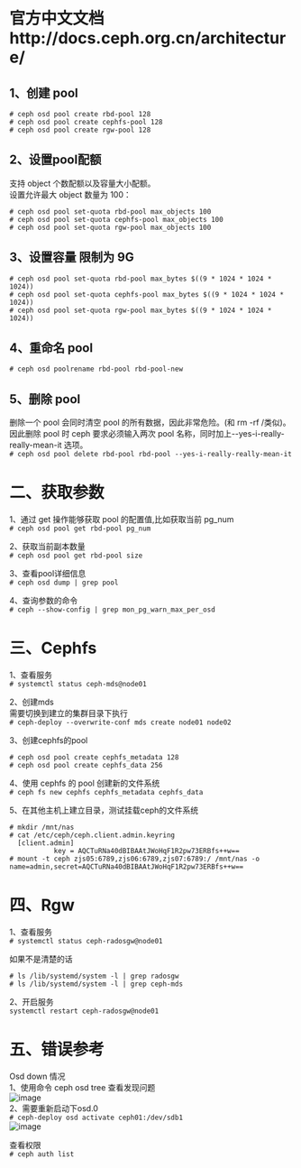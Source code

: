 官方中文文档http://docs.ceph.org.cn/architecture/
=========
1、创建  pool 
--------------
```
# ceph osd pool create rbd-pool 128
# ceph osd pool create cephfs-pool 128
# ceph osd pool create rgw-pool 128
```  

2、设置pool配额  
---------------
支持 object 个数配额以及容量大小配额。  
设置允许最大 object 数量为 100：  
```
# ceph osd pool set-quota rbd-pool max_objects 100
# ceph osd pool set-quota cephfs-pool max_objects 100
# ceph osd pool set-quota rgw-pool max_objects 100
```  

3、设置容量 限制为 9G 
--------------------
```
# ceph osd pool set-quota rbd-pool max_bytes $((9 * 1024 * 1024 * 1024))
# ceph osd pool set-quota cephfs-pool max_bytes $((9 * 1024 * 1024 * 1024))
# ceph osd pool set-quota rgw-pool max_bytes $((9 * 1024 * 1024 * 1024))
```  

4、重命名 pool  
-------------
``` # ceph osd poolrename rbd-pool rbd-pool-new ```  

5、删除 pool  
-----------  
删除一个 pool 会同时清空 pool 的所有数据，因此非常危险。(和 rm -rf /类似)。因此删除 pool 时 ceph 要求必须输入两次 pool 名称，同时加上--yes-i-really-really-mean-it 选项。  
``` # ceph osd pool delete rbd-pool rbd-pool --yes-i-really-really-mean-it ```  


二、获取参数
===========
1、通过 get 操作能够获取 pool 的配置值,比如获取当前 pg_num  
``` # ceph osd pool get rbd-pool pg_num ```  

2、获取当前副本数量  
``` # ceph osd pool get rbd-pool size ```  

3、查看pool详细信息  
``` # ceph osd dump | grep pool ```  

4、查询参数的命令  
``` # ceph --show-config | grep mon_pg_warn_max_per_osd ```  



三、Cephfs
=======
1、查看服务  
``` # systemctl status ceph-mds@node01 ```  

2、创建mds   
需要切换到建立的集群目录下执行  
``` # ceph-deploy --overwrite-conf mds create node01 node02 ```  

3、创建cephfs的pool  
```
# ceph osd pool create cephfs_metadata 128
# ceph osd pool create cephfs_data 256
```

4、使用 cephfs 的 pool 创建新的文件系统  
``` # ceph fs new cephfs cephfs_metadata cephfs_data ```  

5、在其他主机上建立目录，测试挂载ceph的文件系统  
```
# mkdir /mnt/nas
# cat /etc/ceph/ceph.client.admin.keyring
  [client.admin]
           key = AQCTuRNa40dBIBAAtJWoHqF1R2pw73ERBfs++w==
# mount -t ceph zjs05:6789,zjs06:6789,zjs07:6789:/ /mnt/nas -o name=admin,secret=AQCTuRNa40dBIBAAtJWoHqF1R2pw73ERBfs++w==
```  



四、Rgw
======
1、查看服务  
``` # systemctl status ceph-radosgw@node01 ```  

如果不是清楚的话  
```
# ls /lib/systemd/system -l | grep radosgw
# ls /lib/systemd/system -l | grep ceph-mds
```  

2、开启服务  
``` systemctl restart ceph-radosgw@node01 ```  

五、错误参考
==========
Osd down 情况  
1、使用命令 ceph osd tree 查看发现问题  
![image](https://github.com/mykubernetes/linux-install/blob/master/image/ceph1.png)  
2、需要重新启动下osd.0  
``` # ceph-deploy osd activate ceph01:/dev/sdb1 ```  
![image](https://github.com/mykubernetes/linux-install/blob/master/image/ceph2.png)  


查看权限  
``` # ceph auth list ```  
